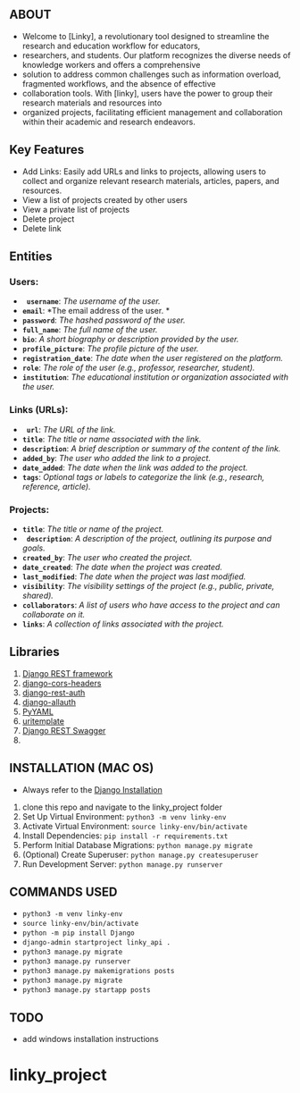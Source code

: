 ## ABOUT
- Welcome to [Linky], a revolutionary tool designed to streamline the research and education workflow for educators,
- researchers, and students. Our platform recognizes the diverse needs of knowledge workers and offers a comprehensive
- solution to address common challenges such as information overload, fragmented workflows, and the absence of effective
- collaboration tools. With [linky], users have the power to group their research materials and resources into 
- organized projects, facilitating efficient management and collaboration within their academic and research endeavors.
## Key Features
* Add Links: Easily add URLs and links to projects, allowing users to collect and organize relevant research materials,
  articles, papers, and resources.
* View a list of projects created by other users
* View a private list of projects
* Delete project
* Delete link

## Entities
### Users:
- **` username`**: *The username of the user.*
- **`email`**: *The email address of the user. *
- **`password`**: *The hashed password of the user.*
- **`full_name`**: *The full name of the user.*
- **`bio`**: *A short biography or description provided by the user.*
- **`profile_picture`**: *The profile picture of the user.*
- **`registration_date`**: *The date when the user registered on the platform.*
- **`role`**: *The role of the user (e.g., professor, researcher, student).*
- **`institution`**: *The educational institution or organization associated with the user.*

### Links (URLs):
- **` url`**: *The URL of the link.*
- **`title`**: *The title or name associated with the link.*
- **`description`**: *A brief description or summary of the content of the link.*
- **`added_by`**: *The user who added the link to a project.*
- **`date_added`**: *The date when the link was added to the project.*
- **`tags`**: *Optional tags or labels to categorize the link (e.g., research, reference, article).*

### Projects:
- **`title`**: *The title or name of the project.*
- **` description`**: *A description of the project, outlining its purpose and goals.*
- **`created_by`**: *The user who created the project.*
- **`date_created`**: *The date when the project was created.*
- **`last_modified`**: *The date when the project was last modified.*
- **`visibility`**: *The visibility settings of the project (e.g., public, private, shared).*
- **`collaborators`**: *A list of users who have access to the project and can collaborate on it.*
- **`links`**: *A collection of links associated with the project.*

## Libraries
1.  [Django REST framework](https://www.django-rest-framework.org/)
2. [django-cors-headers](https://pypi.org/project/django-cors-headers/)
3. [django-rest-auth](https://django-rest-auth.readthedocs.io/en/latest/installation.html)
4. [django-allauth](https://docs.allauth.org/en/latest/installation/quickstart.html)
5. [PyYAML](https://pypi.org/project/PyYAML/)
6. [uritemplate](https://pypi.org/project/uritemplate/)
7. [Django REST Swagger](https://django-rest-swagger.readthedocs.io/en/latest/)
8. []()

## INSTALLATION (MAC OS)
- Always refer to the [Django Installation](https://docs.djangoproject.com/en/5.0/intro/tutorial01/)
1. clone this repo and navigate to the linky_project folder
2. Set Up Virtual Environment: ``` python3 -m venv linky-env ```
3. Activate Virtual Environment: ``` source linky-env/bin/activate ```
4. Install Dependencies: ``` pip install -r requirements.txt ```
5. Perform Initial Database Migrations: ``` python manage.py migrate ```
6. (Optional) Create Superuser: ``` python manage.py createsuperuser ```
7. Run Development Server: ``` python manage.py runserver ```

## COMMANDS USED
* ``` python3 -m venv linky-env ```
* ``` source linky-env/bin/activate ```
* ``` python -m pip install Django ```
* ``` django-admin startproject linky_api . ``` 
* ``` python3 manage.py migrate ```
* ``` python3 manage.py runserver ```
* ``` python3 manage.py makemigrations posts ```
* ``` python3 manage.py migrate ```
* ``` python3 manage.py startapp posts ```

[//]: # (## STEPS TO RECREATE FROM SCRATCH)

[//]: # (1. Open terminal and navigate to your desktop folder run: ``` mkdir linky-project ```)

[//]: # (2. Navigate into the project: ``` cd  linky-project``` Run steps 2 and 3 from the [INSTALLATION] stage above.)

[//]: # (3. )

## TODO
- add windows installation instructions
# linky_project
